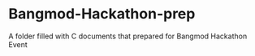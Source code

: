 # Bangmod-Hackathon-prep
 A folder filled with C documents that prepared for Bangmod Hackathon Event
